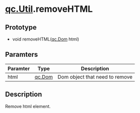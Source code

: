 # [qc.Util](README.md).removeHTML

## Prototype
* void removeHTML([qc.Dom](../gameobject/CDom.db) html)

## Paramters
| Paramter | Type | Description |
| ------------- | ------------- | -------------|
| html | [qc.Dom](../gameobject/CDom.db) | Dom object that need to remove |

## Description
Remove html element.
